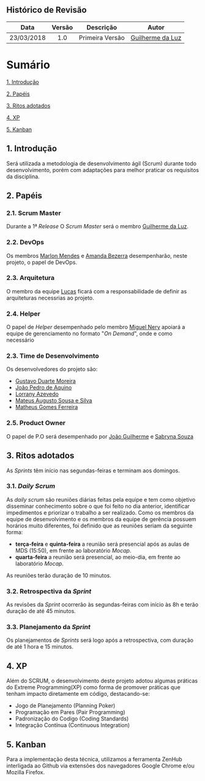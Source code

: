 ## Histórico de Revisão

| Data | Versão | Descrição | Autor |
|:----:|:------:|:---------:|:-----:|
| 23/03/2018 | 1.0 | Primeira Versão | [Guilherme da Luz](https://github.com/daluzguilherme) |



# Sumário

[1. Introdução](#1-introdução)

[2. Papéis](#2-papéis)

[3. Ritos adotados](#3-ritos)

[4. XP](#4-xp)

[5. Kanban](#5-kanban)

## 1. Introdução
Será utilizada a metodologia de desenvolvimento ágil (Scrum) durante todo desenvolvimento, porém com adaptações para melhor praticar os requisitos da disciplina.

## 2. Papéis

### 2.1. Scrum Master
Durante a 1ª *Release* O *Scrum Master* será o membro [Guilherme da Luz](https://github.com/daluzguilherme).

### 2.2. DevOps
Os membros [Marlon Mendes](https://github.com/marlonbymendes) e [Amanda Bezerra](https://github.com/amandabezerra) desempenharão, neste projeto, o papel de DevOps.

### 2.3. Arquitetura
O membro da equipe [Lucas](https://github.com/lucasca73) ficará com a responsabilidade de definir as arquiteturas necessrias ao projeto.

### 2.4. Helper
O papel de *Helper* desempenhado pelo membro [Miguel Nery](https://github.com/MiguelNery) apoiará a equipe de gerenciamento no formato "*On Demand*", onde e como necessário

### 2.3. Time de Desenvolvimento
Os desenvolvedores do projeto são:
  - [Gustavo Duarte Moreira](https://github.com/gustavoduartemoreira)
  - [João Pedro de Aquino](https://github.com/jpmartins201)
  - [Lorrany Azevedo](https://github.com/lorryaze)
  - [Mateus Augusto Sousa e Silva](https://github.com/mateusas3s)
  - [Matheus Gomes Ferreira](https://github.com/matheusgomesf)
  

### 2.5. Product Owner
O papel de P.O será desempenhado por [João Guilherme](https://github.com/joaaogui) e [Sabryna Souza](https://github.com)


## 3. Ritos adotados
As *Sprints* têm início nas segundas-feiras e terminam aos domingos.

### 3.1. *Daily Scrum*
As *daily scrum* são reuniões diárias feitas pela equipe e tem como objetivo disseminar conhecimento sobre o que foi feito no dia anterior, identificar impedimentos e priorizar o trabalho a ser realizado. Como os membros da equipe de desenvolvimento e os membros da equipe de gerência possuem horários muito diferentes, foi definido que as reuniões seriam da seguinte forma:

- **terça-feira** e **quinta-feira** a reunião será presencial após as aulas de MDS (15:50), em frente ao laboratório *Mocap*.
- **quarta-feira** a reunião será presencial, ao meio-dia, em frente ao laboratório *Mocap*.

As reuniões terão duração de 10 minutos.

### 3.2. Retrospectiva da *Sprint*
As revisões da *Sprint* ocorrerão às segundas-feiras com início às 8h e terão duração de  até 45 minutos.

### 3.3. Planejamento da *Sprint*
Os planejamentos de *Sprints* será logo após a retrospectiva, com duração de até 1 hora e 15 minutos.

## 4. XP

Além do SCRUM, o desenvolvimento deste projeto adotou algumas práticas do Extreme Programming(XP) como forma de promover práticas que tenham impacto diretamente em código, destacando-se:

- Jogo de Planejamento (Planning Poker)
- Programação em Pares (Pair Programming)
- Padronização do Codigo (Coding Standards)
- Integração Contínua (Continuous Integration)

## 5. Kanban

Para a implementação desta técnica, utilizamos a ferramenta ZenHub interligada ao Github via extensões dos  navegadores Google Chrome e/ou Mozilla Firefox.
